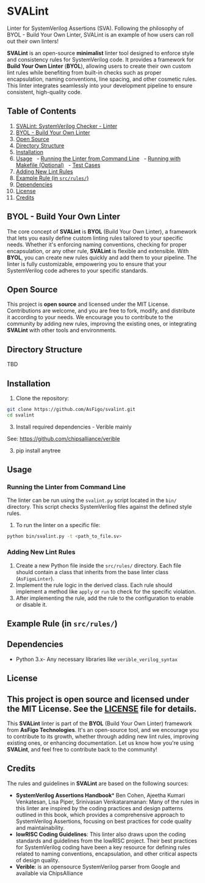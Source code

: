 # SVALint
Linter for SystemVerilog Assertions (SVA). Following the philosophy of BYOL - Build Your Own Linter, SVALint is an example of how users can roll out their own linters! 

**SVALint** is an open-source **minimalist** linter tool designed to enforce style and consistency rules for SystemVerilog code. It provides a framework for **Build Your Own Linter** (**BYOL**), allowing users to create their own custom lint rules while benefiting from built-in checks such as proper encapsulation, naming conventions, line spacing, and other cosmetic rules. This linter integrates seamlessly into your development pipeline to ensure consistent, high-quality code.
## Table of Contents
1. [SVALint: SystemVerilog Checker - Linter](#svalint-systemverilog-checker---linter)
2. [BYOL - Build Your Own Linter](#byol---build-your-own-linter)
3. [Open Source](#open-source)
4. [Directory Structure](#directory-structure)
5. [Installation](#installation)
6. [Usage](#usage)   - [Running the Linter from Command Line](#running-the-linter-from-command-line)   - [Running with Makefile (Optional)](#running-with-makefile-optional)   - [Test Cases](#test-cases)
7. [Adding New Lint Rules](#adding-new-lint-rules)
8. [Example Rule (in `src/rules/`)](#example-rule-in-srcrules)
9. [Dependencies](#dependencies)
10. [License](#license)
11. [Credits](#credits)
    
## BYOL - Build Your Own Linter
The core concept of **SVALint** is **BYOL** (Build Your Own Linter), a framework that lets you easily define custom linting rules tailored to your specific needs. Whether it's enforcing naming conventions, checking for proper encapsulation, or any other rule, **SVALint** is flexible and extensible.
With **BYOL**, you can create new rules quickly and add them to your pipeline. The linter is fully customizable, empowering you to ensure that your SystemVerilog code adheres to your specific standards.
## Open Source
This project is **open source** and licensed under the MIT License. Contributions are welcome, and you are free to fork, modify, and distribute it according to your needs. We encourage you to contribute to the community by adding new rules, improving the existing ones, or integrating **SVALint** with other tools and environments.
## Directory Structure
TBD
## Installation
1. Clone the repository:
```bash
git clone https://github.com/AsFigo/svalint.git
cd svalint
```
3. Install required dependencies - Verible mainly

See: https://github.com/chipsalliance/verible

3. pip install anytree
## Usage
### Running the Linter from Command Line
The linter can be run using the `svalint.py` script located in the `bin/` directory. This script checks SystemVerilog files against the defined style rules.
1. To run the linter on a specific file:
```bash
python bin/svalint.py -t <path_to_file.sv>
```

### Adding New Lint Rules
1. Create a new Python file inside the `src/rules/` directory. Each file should contain a class that inherits from the base linter class (`AsFigoLinter`).
2. Implement the rule logic in the derived class. Each rule should implement a method like `apply` or `run` to check for the specific violation.
3. After implementing the rule, add the rule to the configuration to enable or disable it.

## Example Rule (in `src/rules/`)
 
## Dependencies
- Python 3.x- Any necessary libraries like `verible_verilog_syntax`

## License
This project is **open source** and licensed under the MIT License. See the [LICENSE](LICENSE) file for details.
---
This **SVALint** linter is part of the **BYOL** (Build Your Own Linter) framework from **AsFigo Technologies**. It's an open-source tool, and we encourage you to contribute to its growth, whether through adding new lint rules, improving existing ones, or enhancing documentation.
Let us know how you're using **SVALint**, and feel free to contribute back to the community!

## Credits
The rules and guidelines in **SVALint** are based on the following sources:
- **SystemVerilog Assertions Handbook***  Ben Cohen, Ajeetha Kumari Venkatesan, Lisa Piper, Srinivasan Venkataramanan: Many of the rules in this linter are inspired by the coding practices and design patterns outlined in this book, which provides a comprehensive approach to SystemVerilog Assertions, focusing on best practices for code quality and maintainability.
- **lowRISC Coding Guidelines**: This linter also draws upon the coding standards and guidelines from the lowRISC project. Their best practices for SystemVerilog coding have been a key resource for defining rules related to naming conventions, encapsulation, and other critical aspects of design quality.
- **Verible**: is an opensource SystemVerilog parser from Google and available via ChipsAlliance
